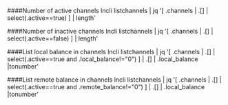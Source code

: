 ####Number of active channels
lncli listchannels | jq '[ .channels | .[] | select(.active==true) ] | length'

####Number of inactive channels
lncli listchannels | jq '[ .channels | .[] | select(.active==false) ] | length'

####List local balance in channels
lncli listchannels | jq '[ .channels | .[] | select(.active==true and .local_balance!="0") ] | .[] | .local_balance |tonumber'

####List remote balance in channels
lncli listchannels | jq '[ .channels | .[] | select(.active==true and .remote_balance!="0") ] | .[] | .local_balance |tonumber'
